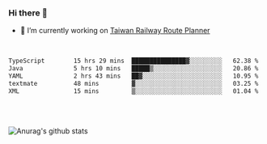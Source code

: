 ### Hi there 👋

- 🔭 I’m currently working on [Taiwan Railway Route Planner](https://github.com/Taiwan-Railway-Route-Planner)

<br/>

<!--START_SECTION:waka-->

```txt
TypeScript        15 hrs 29 mins  ███████████████▓░░░░░░░░░   62.38 %
Java              5 hrs 10 mins   █████▒░░░░░░░░░░░░░░░░░░░   20.86 %
YAML              2 hrs 43 mins   ██▓░░░░░░░░░░░░░░░░░░░░░░   10.95 %
textmate          48 mins         ▓░░░░░░░░░░░░░░░░░░░░░░░░   03.25 %
XML               15 mins         ▒░░░░░░░░░░░░░░░░░░░░░░░░   01.04 %
```

<!--END_SECTION:waka-->

<br/>
<br/>

![Anurag's github stats](https://github-readme-stats.vercel.app/api?username=DepickereSven&show_icons=true&theme=tokyonight)



<!--
**DepickereSven/DepickereSven** is a ✨ _special_ ✨ repository because its `README.md` (this file) appears on your GitHub profile.

Here are some ideas to get you started:

- 🔭 I’m currently working on ...
- 🌱 I’m currently learning ...
- 👯 I’m looking to collaborate on ...
- 🤔 I’m looking for help with ...
- 💬 Ask me about ...
- 📫 How to reach me: ...
- 😄 Pronouns: ...
- ⚡ Fun fact: ...
-->

